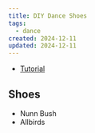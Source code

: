 ```yaml
---
title: DIY Dance Shoes
tags:
  - dance
created: 2024-12-11
updated: 2024-12-11
---
```


- [Tutorial](https://youtu.be/oB152ldXfvg?si=cj1bkA0xK08v2RF_)

## Shoes

- Nunn Bush
- Allbirds